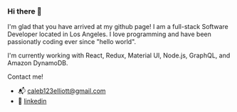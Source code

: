 ### Hi there 👋

I'm glad that you have arrived at my github page! I am a full-stack Software Developer located in Los Angeles. I love programming and have been passionatly coding ever since "hello world".

I'm currently working with React, Redux, Material UI, Node.js, GraphQL, and Amazon DynamoDB.

Contact me!

- 📬 caleb123elliott@gmail.com
- 💼 [linkedin](https://www.linkedin.com/in/caleb-elliott-9368b3226/)


<!--
**CALEBELLIOTT/CALEBELLIOTT** is a ✨ _special_ ✨ repository because its `README.md` (this file) appears on your GitHub profile.

Here are some ideas to get you started:

- 🔭 I’m currently working on ...
- 🌱 I’m currently learning ...
- 👯 I’m looking to collaborate on ...
- 🤔 I’m looking for help with ...
- 💬 Ask me about ...
- 📫 How to reach me: ...
- 😄 Pronouns: ...
- ⚡ Fun fact: ...
-->
